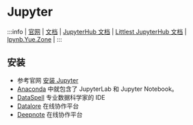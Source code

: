 # Jupyter

:::info
| [官网](https://jupyter.org/)
| [文档](https://docs.jupyter.org/en/latest/)
| [JupyterHub 文档](https://jupyterhub.readthedocs.io/en/stable/)
| [Littlest JupyterHub 文档](https://tljh.jupyter.org/en/latest/)
| [Ipynb.Yue.Zone](https://github.com/Yue-plus/Ipynb.Yue.Zone)
|
:::

## 安装

* 参考官网 [安装 Jupyter](https://jupyter.org/install)
* [Anaconda](/docs/编程/包管理器/Anaconda/) 中就包含了 JupyterLab 和 Jupyter Notebook。
* [DataSpell](https://www.jetbrains.com/zh-cn/dataspell/) 专业数据科学家的 IDE
* [Datalore](https://www.jetbrains.com/zh-cn/datalore/) 在线协作平台
* [Deepnote](https://deepnote.com/home) 在线协作平台
